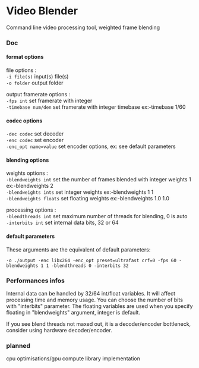 # Video Blender

Command line video processing tool, weighted frame blending 

### Doc

#### format options

file options :<br/>
`-i file(s)` input(s) file(s)<br/>
`-o folder` output folder

output framerate options :<br/>
`-fps int` set framerate with integer<br/>
`-timebase num/den` set framerate with integer timebase ex:-timebase 1/60

#### codec options

`-dec codec` set decoder<br/>
`-enc codec` set encoder<br/>
`-enc_opt name=value` set encoder options, ex: see default parameters

#### blending options

weights options :<br/>
`-blendweights int` set the number of frames blended with integer weights 1 ex:-blendweights 2<br/>
`-blendweights ints` set integer weights ex:-blendweights 1 1<br/>
`-blendweights floats` set floating weights ex:-blendweights 1.0 1.0

processing options :<br/>
`-blendthreads int` set maximum number of threads for blending, 0 is auto<br/>
`-interbits int` set internal data bits, 32 or 64

#### default parameters

These arguments are the equivalent of default parameters:

`-o ./output -enc libx264 -enc_opt preset=ultrafast crf=0 -fps 60 -blendweights 1 1 -blendthreads 0 -interbits 32`

### Performances infos

Internal data can be handled by 32/64 int/float variables. It will affect processing time and memory usage. You can choose the number of bits with "interbits" parameter. The floating variables are used when you specify floating in "blendweights" argument, integer is default.

If you see blend threads not maxed out, it is a decoder/encoder bottleneck, consider using hardware decoder/encoder.

### planned

cpu optimisations/gpu compute library implementation